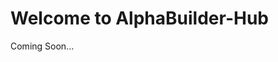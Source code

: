<div style={{ textAlign: 'center', padding: '4rem 0' }}>
<h1>Welcome to AlphaBuilder-Hub </h1>
<p>Coming Soon...</p>
</div>